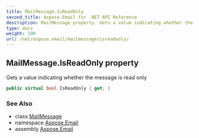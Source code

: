 ```yaml
---
title: MailMessage.IsReadOnly
second_title: Aspose.Email for .NET API Reference
description: MailMessage property. Gets a value indicating whether the message is read only
type: docs
weight: 190
url: /net/aspose.email/mailmessage/isreadonly/
---
```

## MailMessage.IsReadOnly property

Gets a value indicating whether the message is read only

```csharp
public virtual bool IsReadOnly { get; }
```

### See Also

* class [MailMessage](../)
* namespace [Aspose.Email](../../mailmessage/)
* assembly [Aspose.Email](../../../)


